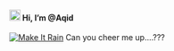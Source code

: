 #### <img src="https://raw.githubusercontent.com/MartinHeinz/MartinHeinz/master/wave.gif" width="20px"> Hi, I’m @Aqid
[![Make It Rain](https://media.tenor.com/xxxx.gif)](https://fonts.gstatic.com/s/e/notoemoji/latest/1f4b8/lottie.json)
 Can you cheer me up....???

<!---
qqidd/qqidd is a ✨ special ✨ repository because its `README.md` (this file) appears on your GitHub profile.
You can click the Preview link to take a look at your changes.
--->
